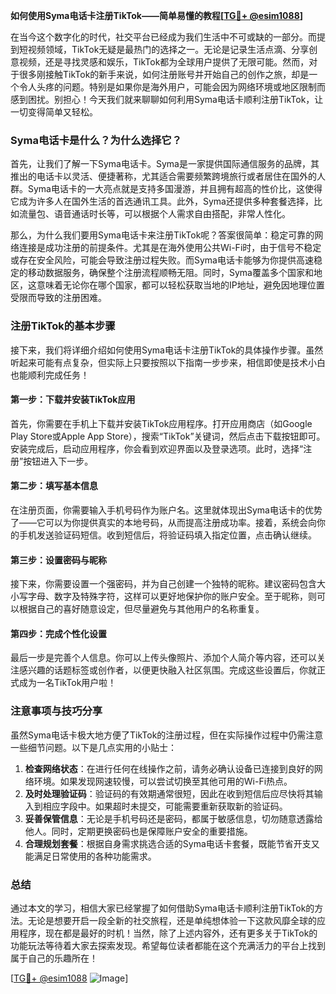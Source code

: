 **如何使用Syma电话卡注册TikTok——简单易懂的教程[[TG💪+ @esim1088](https://t.me/s/esim1088)]**

在当今这个数字化的时代，社交平台已经成为我们生活中不可或缺的一部分。而提到短视频领域，TikTok无疑是最热门的选择之一。无论是记录生活点滴、分享创意视频，还是寻找灵感和娱乐，TikTok都为全球用户提供了无限可能。然而，对于很多刚接触TikTok的新手来说，如何注册账号并开始自己的创作之旅，却是一个令人头疼的问题。特别是如果你是海外用户，可能会因为网络环境或地区限制而感到困扰。别担心！今天我们就来聊聊如何利用Syma电话卡顺利注册TikTok，让一切变得简单又轻松。

### Syma电话卡是什么？为什么选择它？

首先，让我们了解一下Syma电话卡。Syma是一家提供国际通信服务的品牌，其推出的电话卡以灵活、便捷著称，尤其适合需要频繁跨境旅行或者居住在国外的人群。Syma电话卡的一大亮点就是支持多国漫游，并且拥有超高的性价比，这使得它成为许多人在国外生活的首选通讯工具。此外，Syma还提供多种套餐选择，比如流量包、语音通话时长等，可以根据个人需求自由搭配，非常人性化。

那么，为什么我们要用Syma电话卡来注册TikTok呢？答案很简单：稳定可靠的网络连接是成功注册的前提条件。尤其是在海外使用公共Wi-Fi时，由于信号不稳定或存在安全风险，可能会导致注册过程失败。而Syma电话卡能够为你提供高速稳定的移动数据服务，确保整个注册流程顺畅无阻。同时，Syma覆盖多个国家和地区，这意味着无论你在哪个国家，都可以轻松获取当地的IP地址，避免因地理位置受限而导致的注册困难。

### 注册TikTok的基本步骤

接下来，我们将详细介绍如何使用Syma电话卡注册TikTok的具体操作步骤。虽然听起来可能有点复杂，但实际上只要按照以下指南一步步来，相信即使是技术小白也能顺利完成任务！

#### 第一步：下载并安装TikTok应用
首先，你需要在手机上下载并安装TikTok应用程序。打开应用商店（如Google Play Store或Apple App Store），搜索“TikTok”关键词，然后点击下载按钮即可。安装完成后，启动应用程序，你会看到欢迎界面以及登录选项。此时，选择“注册”按钮进入下一步。

#### 第二步：填写基本信息
在注册页面，你需要输入手机号码作为账户名。这里就体现出Syma电话卡的优势了——它可以为你提供真实的本地号码，从而提高注册成功率。接着，系统会向你的手机发送验证码短信。收到短信后，将验证码填入指定位置，点击确认继续。

#### 第三步：设置密码与昵称
接下来，你需要设置一个强密码，并为自己创建一个独特的昵称。建议密码包含大小写字母、数字及特殊字符，这样可以更好地保护你的账户安全。至于昵称，则可以根据自己的喜好随意设定，但尽量避免与其他用户的名称重复。

#### 第四步：完成个性化设置
最后一步是完善个人信息。你可以上传头像照片、添加个人简介等内容，还可以关注感兴趣的话题标签或创作者，以便更快融入社区氛围。完成这些设置后，你就正式成为一名TikTok用户啦！

### 注意事项与技巧分享

虽然Syma电话卡极大地方便了TikTok的注册过程，但在实际操作过程中仍需注意一些细节问题。以下是几点实用的小贴士：

1. **检查网络状态**：在进行任何在线操作之前，请务必确认设备已连接到良好的网络环境。如果发现网速较慢，可以尝试切换至其他可用的Wi-Fi热点。
2. **及时处理验证码**：验证码的有效期通常很短，因此在收到短信后应尽快将其输入到相应字段中。如果超时未提交，可能需要重新获取新的验证码。
3. **妥善保管信息**：无论是手机号码还是密码，都属于敏感信息，切勿随意透露给他人。同时，定期更换密码也是保障账户安全的重要措施。
4. **合理规划套餐**：根据自身需求挑选合适的Syma电话卡套餐，既能节省开支又能满足日常使用的各种功能需求。

### 总结

通过本文的学习，相信大家已经掌握了如何借助Syma电话卡顺利注册TikTok的方法。无论是想要开启一段全新的社交旅程，还是单纯想体验一下这款风靡全球的应用程序，现在都是最好的时机！当然，除了上述内容外，还有更多关于TikTok的功能玩法等待着大家去探索发现。希望每位读者都能在这个充满活力的平台上找到属于自己的乐趣所在！

[[TG💪+ @esim1088](https://t.me/s/esim1088) ![Image](https://i.postimg.cc/4NQfJmqS/Snipaste-2025-05-13-00-14-12.png)]